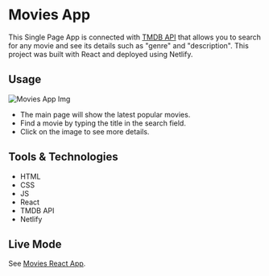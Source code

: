 # Movies App

This Single Page App is connected with [TMDB API](https://www.themoviedb.org/) that allows you to search for any movie and see its details such as "genre" and "description". This project was built with React and deployed using Netlify.

## Usage

![Movies App Img](https://i.ibb.co/18L7dfH/Movies-react-app.png)

* The main page will show the latest popular movies.
* Find a movie by typing the title in the search field.
* Click on the image to see more details.

## Tools & Technologies

* HTML  
* CSS
* JS
* React
* TMDB API
* Netlify

## Live Mode

See [Movies React App](https://moviesappsteph.netlify.app/).
